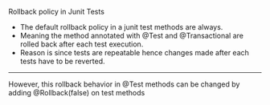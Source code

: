 Rollback policy in Junit Tests
* The default rollback policy in a junit test methods are always.
* Meaning the method annotated with @Test and @Transactional are rolled back after each test execution.
* Reason is since tests are repeatable hence changes made after each tests have to be reverted.

---
However, this rollback behavior in @Test methods can be changed by adding @Rollback(false) on test methods